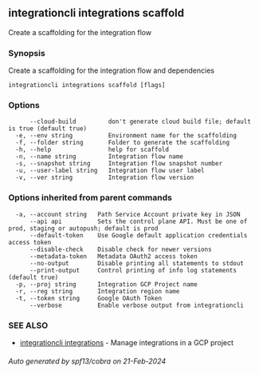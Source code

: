 ## integrationcli integrations scaffold

Create a scaffolding for the integration flow

### Synopsis

Create a scaffolding for the integration flow and dependencies

```
integrationcli integrations scaffold [flags]
```

### Options

```
      --cloud-build         don't generate cloud build file; default is true (default true)
  -e, --env string          Environment name for the scaffolding
  -f, --folder string       Folder to generate the scaffolding
  -h, --help                help for scaffold
  -n, --name string         Integration flow name
  -s, --snapshot string     Integration flow snapshot number
  -u, --user-label string   Integration flow user label
  -v, --ver string          Integration flow version
```

### Options inherited from parent commands

```
  -a, --account string   Path Service Account private key in JSON
      --api api          Sets the control plane API. Must be one of prod, staging or autopush; default is prod
      --default-token    Use Google default application credentials access token
      --disable-check    Disable check for newer versions
      --metadata-token   Metadata OAuth2 access token
      --no-output        Disable printing all statements to stdout
      --print-output     Control printing of info log statements (default true)
  -p, --proj string      Integration GCP Project name
  -r, --reg string       Integration region name
  -t, --token string     Google OAuth Token
      --verbose          Enable verbose output from integrationcli
```

### SEE ALSO

* [integrationcli integrations](integrationcli_integrations.md)	 - Manage integrations in a GCP project

###### Auto generated by spf13/cobra on 21-Feb-2024
